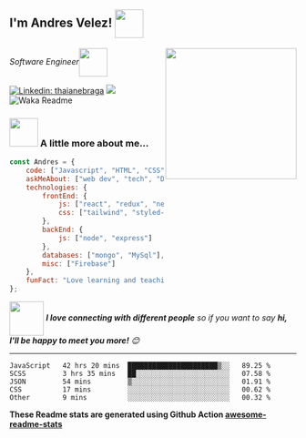 <h2>I'm Andres Velez! <img src="https://media.giphy.com/media/12oufCB0MyZ1Go/giphy.gif" width="50" align='center'></h2>
<img align='right' src="https://media.giphy.com/media/6BHbKbBorP68tvJQlY/giphy.gif" width="230"></img>
<p><em>Software Engineer<img src="https://media.giphy.com/media/WUlplcMpOCEmTGBtBW/giphy.gif" width="50" align='center'> 
</em></p>


[![Linkedin: thaianebraga](https://img.shields.io/badge/-avelez-blue?style=flat-square&logo=Linkedin&logoColor=white&link=https://www.linkedin.com/in/andres-velez-su/)](https://www.linkedin.com/in/andres-velez-su/)
![](https://visitor-badge.glitch.me/badge?page_id=andresdvelez.andresdvelez)
![Waka Readme](https://github.com/andresdvelez/andresdvelez/workflows/Waka%20Readme/badge.svg)

### <img src="https://media.giphy.com/media/VgCDAzcKvsR6OM0uWg/giphy.gif" width="50"> A little more about me...  

```javascript
const Andres = {
    code: ["Javascript", "HTML", "CSS", "C#", "C++"],
    askMeAbout: ["web dev", "tech", "Design UI/UX"],
    technologies: {
        frontEnd: {
            js: ["react", "redux", "next"],
            css: ["tailwind", "styled-components", "sass", "chakra-ui"]
        },
        backEnd: {
            js: ["node", "express"]
        },
        databases: ["mongo", "MySql"],
        misc: ["Firebase"]
    },
    funFact: "Love learning and teaching about programming"
};
```

<img src="https://media.giphy.com/media/WVdo9Iqk4omK5Hnr0B/giphy.gif" width="60"  align='center' class="giphy-embed" allowFullScreen></img> <em><b>I love connecting with different people</b> so if you want to say <b>hi, I'll be happy to meet you more!</b> 😊</em>

---
<!--START_SECTION:waka-->

```text
JavaScript   42 hrs 20 mins  ██████████████████████▒░░   89.25 %
SCSS         3 hrs 35 mins   ██░░░░░░░░░░░░░░░░░░░░░░░   07.58 %
JSON         54 mins         ▒░░░░░░░░░░░░░░░░░░░░░░░░   01.91 %
CSS          17 mins         ░░░░░░░░░░░░░░░░░░░░░░░░░   00.62 %
Other        9 mins          ░░░░░░░░░░░░░░░░░░░░░░░░░   00.32 %
```

<!--END_SECTION:waka-->

**These Readme stats are generated using Github Action [awesome-readme-stats](https://github.com/andresdvelez/waka-readme-stats)**

